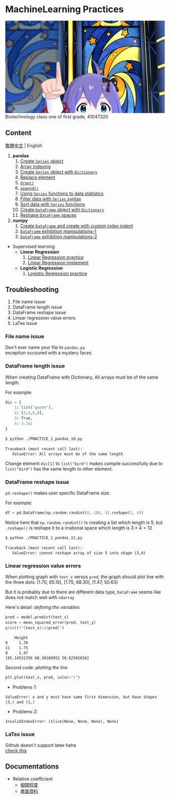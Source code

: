 # MachineLearning Practices

![anna](./image/Anna.jpg)
Biotechnology class one of first grade, 41047320

## Content

[繁體中文](README.zh-TW.md) | English

1. **pandas**
   1. [Create `Series` object](./src/1.pandas/PRACTICE_1_pandas_01.py)
   2. [Array indexing](./src/1.pandas/PRACTICE_1_pandas_02.py)
   3. [Create `Series` object with `Dictionary`](./src/1.pandas/PRACTICE_1_pandas_03.py)
   4. [Replace element](./src/1.pandas/PRACTICE_1_pandas_04.py)
   5. [`drop()`](./src/1.pandas/PRACTICE_1_pandas_05.py)
   6. [`append()`](./src/1.pandas/PRACTICE_1_pandas_06.py)
   7. [Using `Series` functions to data statistics](./src/1.pandas/PRACTICE_1_pandas_07.py)
   8. [Filter data with `Series` syntax](./src/1.pandas/PRACTICE_1_pandas_08.py)
   9. [Sort data with `Series` functions](./src/1.pandas/PRACTICE_1_pandas_09.py)
   10. [Create `DataFrame` object with `Dictionary`](./src/1.pandas/PRACTICE_1_pandas_10.py)
   11. [Reshape `DataFrame` spaces](./src/1.pandas/PRACTICE_1_pandas_11.py)
2. **numpy**
    1. [Create `DataFrame` and create with custom index indent](./src/2.numpy/PRACTICE_2_numpy_01.py)
    2. [`DataFrame` exhibition manipulations-1](./src/2.numpy/PRACTICE_2_numpy_02.py)
    3. [`DataFrame` exhibition manipulations-2](./src/2.numpy/PRACTICE_2_numpy_03.py)  

- Supervised learning
  - **Linear Regression**
      1. [Linear Regression practice](./src/3.LinearRegression/PRACTICE_3_LR_01.ipynb)
      2. [Linear Regression implement](./src/3.LinearRegression/PRACTICE_3_LR_02.ipynb)
  - **Logistic Regression**
      1. [Logistic Regression practice](./src/4.LogisticRegression/PRACTICE_4_LR_01.ipynb)

## Troubleshooting

   1. File name issue
   2. DataFrame length issue
   3. DataFrame reshape issue
   4. Linear regression value errors
   5. LaTex issue

### File name issue

Don't ever name your file to `pandas.py`  
exception occoured with a mystery faces

### DataFrame length issue

When creating DataFrame with Dictionary, All arrays must be of the same length.  

For example:

```py
dic = {
    1: list("quote"),
    2: [2,4,6,8],
    3: True,
    4: 3.141
}
```

```console
$ python ./PRACTICE_1_pandas_10.py

Traceback (most recent call last):
   ValueError: All arrays must be of the same length
```

Change element `dic[1]` to `list("bird")` makes compile successfully due to `list("bird")` has the same length to other element.

### DataFrame reshape issue

`pd.reshape()` makes user specific DataFrame size.

For example:

```py
df = pd.DataFrame(np.random.randint(0, 100, 5).reshape(3, 4))
```

Notice here that `np.random.randint()` is creating a list which length is 5, but `.reshape()` is reshape it to a irrational space which length is $3\times 4=12$

```console
$ python ./PRACTICE_1_pandas_11.py

Traceback (most recent call last):
   ValueError: cannot reshape array of size 5 into shape (3,4)
```

### Linear regression value errors

When plotting graph with `test_x` versus `pred`, the graph should plot line with the three dots:
[1.70, 65.15], [1.75, 68.30], [1.47, 50.63]

But it is probably due to there are different data type, `DataFrame` seems like does not match well with `ndarray`

Here's detail: _defining the variables_

```py
pred = model.predict(test_x)
score = mean_squared_error(pred, test_y)
print(f"{test_x}\n{pred}")
```

```console
    Height
9     1.70
11    1.75
0     1.47
[65.14531356 68.30189952 50.62501816]
```

Second code: _plotting the line_

```py
plt.plot(test_x, pred, color="r")
```

- Problems 1:

```console
ValueError: x and y must have same first dimension, but have shapes (3,) and (1,)
```

- Problems 2:

```console
InvalidIndexError: (slice(None, None, None), None)
```

### LaTex issue

Github doesn't support latex haha  
[check this](https://gist.github.com/a-rodin/fef3f543412d6e1ec5b6cf55bf197d7b)

## Documentations

- Relative coefficient
  - [相關程度](http://amebse.nchu.edu.tw/new_page_517.htm)
  - [書面資料](./docs/Relative%20coefficient)
